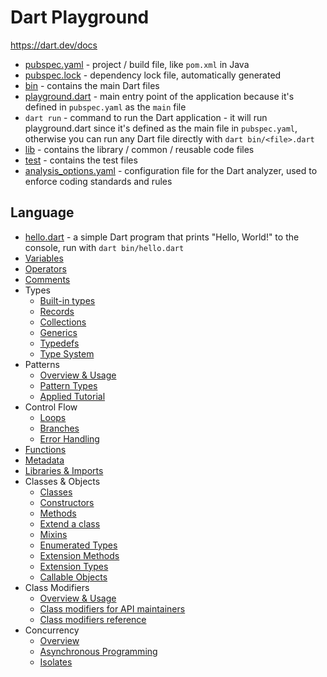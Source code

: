 # Dart Playground

https://dart.dev/docs

- [pubspec.yaml](pubspec.yaml) - project / build file, like `pom.xml` in Java
- [pubspec.lock](pubspec.lock) - dependency lock file, automatically generated
- [bin](bin) - contains the main Dart files
- [playground.dart](bin/playground.dart) - main entry point of the application because it's defined in `pubspec.yaml` as the `main` file
- `dart run` - command to run the Dart application - it will run playground.dart since it's defined as the main file in `pubspec.yaml`, otherwise you can run any Dart file directly with `dart bin/<file>.dart`
- [lib](lib) - contains the library / common / reusable code files
- [test](test) - contains the test files
- [analysis_options.yaml](analysis_options.yaml) - configuration file for the Dart analyzer, used to enforce coding standards and rules

## Language

- [hello.dart](bin/hello.dart) - a simple Dart program that prints "Hello, World!" to the console, run with `dart bin/hello.dart`
- [Variables](https://dart.dev/language/variables)
- [Operators](https://dart.dev/language/operators)
- [Comments](https://dart.dev/language/comments)
- Types
  - [Built-in types](https://dart.dev/language/built-in-types)
  - [Records](https://dart.dev/language/records)
  - [Collections](https://dart.dev/language/collections)
  - [Generics](https://dart.dev/language/generics)
  - [Typedefs](https://dart.dev/language/typedefs)
  - [Type System](https://dart.dev/language/type-system)
- Patterns
  - [Overview & Usage](https://dart.dev/language/patterns)
  - [Pattern Types](https://dart.dev/language/pattern-types)
  - [Applied Tutorial](https://codelabs.developers.google.com/codelabs/dart-patterns-records)
- Control Flow
  - [Loops](https://dart.dev/language/loops)
  - [Branches](https://dart.dev/language/branches)
  - [Error Handling](https://dart.dev/language/error-handling)
- [Functions](https://dart.dev/language/functions)
- [Metadata](https://dart.dev/language/metadata)
- [Libraries & Imports](https://dart.dev/language/libraries)
- Classes & Objects
  - [Classes](https://dart.dev/language/classes)
  - [Constructors](https://dart.dev/language/constructors)
  - [Methods](https://dart.dev/language/methods)
  - [Extend a class](https://dart.dev/language/extend)
  - [Mixins](https://dart.dev/language/mixins)
  - [Enumerated Types](https://dart.dev/language/enums)
  - [Extension Methods](https://dart.dev/language/extension-methods)
  - [Extension Types](https://dart.dev/language/extension-types)
  - [Callable Objects](https://dart.dev/language/callable-objects)
- Class Modifiers
  - [Overview & Usage](https://dart.dev/language/class-modifiers)
  - [Class modifiers for API maintainers](https://dart.dev/language/class-modifiers-for-apis)
  - [Class modifiers reference](https://dart.dev/language/modifier-reference)
- Concurrency
  - [Overview](https://dart.dev/language/concurrency)
  - [Asynchronous Programming](https://dart.dev/language/async)
  - [Isolates](https://dart.dev/language/isolates)
